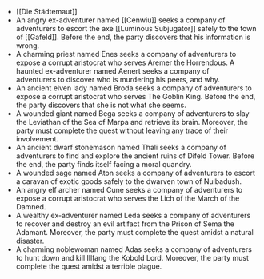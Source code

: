 - [[Die Städtemaut]]
- An angry ex-adventurer named [[Cenwiu]] seeks a company of adventurers to escort the axe [[Luminous Subjugator]] safely to the town of [[Gafeld]]. Before  the end, the party discovers that his information is wrong.
- A charming priest named Enes seeks a company of adventurers to expose a corrupt aristocrat who serves Aremer the Horrendous. A haunted ex-adventurer named Aenert seeks a company of  
   adventurers to discover who is murdering his peers, and why.
- An ancient elven lady named Broda seeks a company of adventurers to expose
  a corrupt aristocrat who serves The Goblin King. Before the end, the 
  party discovers that she is not what she seems.
- A wounded giant named Bega seeks a company of adventurers to slay the 
  Leviathan of the Sea of Marpa and retrieve its brain. Moreover, the 
  party must complete the quest without leaving any trace of their 
  involvement.
- An ancient dwarf stonemason named Thali seeks a company of adventurers to 
  find and explore the ancient ruins of Difeld Tower. Before the end, the 
  party finds itself facing a moral quandry.
- A wounded sage named Aton seeks a company of adventurers to escort a 
  caravan of exotic goods safely to the dwarven town of Nulbadush.
- An angry elf archer named Cune seeks a company of adventurers to expose a 
  corrupt aristocrat who serves the Lich of the March of the Damned.
- A wealthy ex-adventurer named Leda seeks a company of adventurers to 
  recover and destroy an evil artifact from the Prison of Sema the 
  Adamant. Moreover, the party must complete the quest amidst a natural 
  disaster.
- A  charming noblewoman named Adas seeks a company of adventurers to hunt 
  down and kill Illfang the Kobold Lord. Moreover, the party must complete
  the quest amidst a terrible plague.